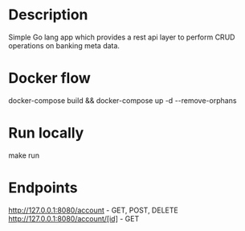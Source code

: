 # Description
Simple Go lang app which provides a rest api layer to perform CRUD operations on banking meta data.

# Docker flow
docker-compose build && docker-compose up -d --remove-orphans

# Run locally
make run

# Endpoints
http://127.0.0.1:8080/account - GET, POST, DELETE
http://127.0.0.1:8080/account/[id] - GET